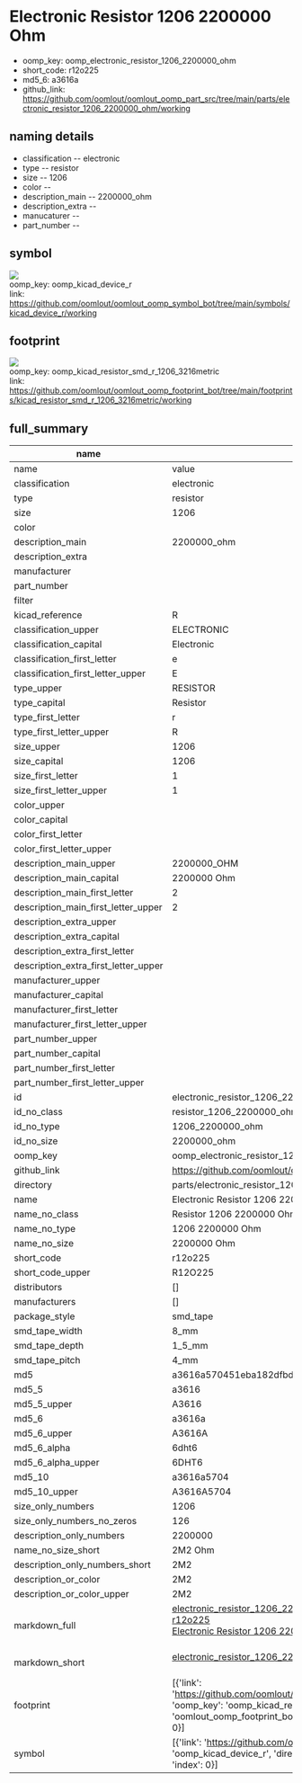 # Electronic Resistor 1206 2200000 Ohm

  
* oomp_key: oomp_electronic_resistor_1206_2200000_ohm 
* short_code: r12o225
* md5_6: a3616a  
* github_link: https://github.com/oomlout/oomlout_oomp_part_src/tree/main/parts/electronic_resistor_1206_2200000_ohm/working  
## naming details
* classification -- electronic
* type -- resistor
* size -- 1206
* color -- 
* description_main -- 2200000_ohm
* description_extra -- 
* manucaturer -- 
* part_number -- 



## symbol

![](symbol/{index}}/working/working_600.png)  
oomp_key: oomp_kicad_device_r  
link: https://github.com/oomlout/oomlout_oomp_symbol_bot/tree/main/symbols/kicad_device_r/working  

## footprint

![](footprint/{index}/working/working_600.png)  
oomp_key: oomp_kicad_resistor_smd_r_1206_3216metric  
link: https://github.com/oomlout/oomlout_oomp_footprint_bot/tree/main/footprints/kicad_resistor_smd_r_1206_3216metric/working  

## full_summary
| name | value | 
| --- | --- | 
| name | value | 
| classification | electronic | 
| type | resistor | 
| size | 1206 | 
| color |  | 
| description_main | 2200000_ohm | 
| description_extra |  | 
| manufacturer |  | 
| part_number |  | 
| filter |  | 
| kicad_reference | R | 
| classification_upper | ELECTRONIC | 
| classification_capital | Electronic | 
| classification_first_letter | e | 
| classification_first_letter_upper | E | 
| type_upper | RESISTOR | 
| type_capital | Resistor | 
| type_first_letter | r | 
| type_first_letter_upper | R | 
| size_upper | 1206 | 
| size_capital | 1206 | 
| size_first_letter | 1 | 
| size_first_letter_upper | 1 | 
| color_upper |  | 
| color_capital |  | 
| color_first_letter |  | 
| color_first_letter_upper |  | 
| description_main_upper | 2200000_OHM | 
| description_main_capital | 2200000 Ohm | 
| description_main_first_letter | 2 | 
| description_main_first_letter_upper | 2 | 
| description_extra_upper |  | 
| description_extra_capital |  | 
| description_extra_first_letter |  | 
| description_extra_first_letter_upper |  | 
| manufacturer_upper |  | 
| manufacturer_capital |  | 
| manufacturer_first_letter |  | 
| manufacturer_first_letter_upper |  | 
| part_number_upper |  | 
| part_number_capital |  | 
| part_number_first_letter |  | 
| part_number_first_letter_upper |  | 
| id | electronic_resistor_1206_2200000_ohm | 
| id_no_class | resistor_1206_2200000_ohm | 
| id_no_type | 1206_2200000_ohm | 
| id_no_size | 2200000_ohm | 
| oomp_key | oomp_electronic_resistor_1206_2200000_ohm | 
| github_link | https://github.com/oomlout/oomlout_oomp_part_src/tree/main/parts/electronic_resistor_1206_2200000_ohm/working | 
| directory | parts/electronic_resistor_1206_2200000_ohm | 
| name | Electronic Resistor 1206 2200000 Ohm | 
| name_no_class | Resistor 1206 2200000 Ohm | 
| name_no_type | 1206 2200000 Ohm | 
| name_no_size | 2200000 Ohm | 
| short_code | r12o225 | 
| short_code_upper | R12O225 | 
| distributors | [] | 
| manufacturers | [] | 
| package_style | smd_tape | 
| smd_tape_width | 8_mm | 
| smd_tape_depth | 1_5_mm | 
| smd_tape_pitch | 4_mm | 
| md5 | a3616a570451eba182dfbd3d4cfdf2b0 | 
| md5_5 | a3616 | 
| md5_5_upper | A3616 | 
| md5_6 | a3616a | 
| md5_6_upper | A3616A | 
| md5_6_alpha | 6dht6 | 
| md5_6_alpha_upper | 6DHT6 | 
| md5_10 | a3616a5704 | 
| md5_10_upper | A3616A5704 | 
| size_only_numbers | 1206 | 
| size_only_numbers_no_zeros | 126 | 
| description_only_numbers | 2200000 | 
| name_no_size_short | 2M2 Ohm | 
| description_only_numbers_short | 2M2 | 
| description_or_color | 2M2 | 
| description_or_color_upper | 2M2 | 
| markdown_full | [electronic_resistor_1206_2200000_ohm](https://github.com/oomlout/oomlout_oomp_part_src/tree/main/parts/electronic_resistor_1206_2200000_ohm/working)<br>[r12o225](https://github.com/oomlout/oomlout_oomp_part_src/tree/main/parts/electronic_resistor_1206_2200000_ohm/working)<br>[Electronic Resistor 1206 2200000 Ohm](https://github.com/oomlout/oomlout_oomp_part_src/tree/main/parts/electronic_resistor_1206_2200000_ohm/working)<br><br> | 
| markdown_short | [electronic_resistor_1206_2200000_ohm](https://github.com/oomlout/oomlout_oomp_part_src/tree/main/parts/electronic_resistor_1206_2200000_ohm/working)<br><br> | 
| footprint | [{'link': 'https://github.com/oomlout/oomlout_oomp_footprint_bot/tree/main/foootprntss/kicad_resistor_smd_r_1206_3216metric', 'oomp_key': 'oomp_kicad_resistor_smd_r_1206_3216metric', 'directory': 'oomlout_oomp_footprint_bot/footprints/kicad_resistor_smd_r_1206_3216metric//working/working.kicad_mod', 'index': 0}] | 
| symbol | [{'link': 'https://github.com/oomlout/oomlout_oomp_symbol_bot/tree/main/symbols/kicad_device_r', 'oomp_key': 'oomp_kicad_device_r', 'directory': 'oomlout_oomp_symbol_bot/symbols/kicad_device_r//working/working.kicad_sym', 'index': 0}] | 
